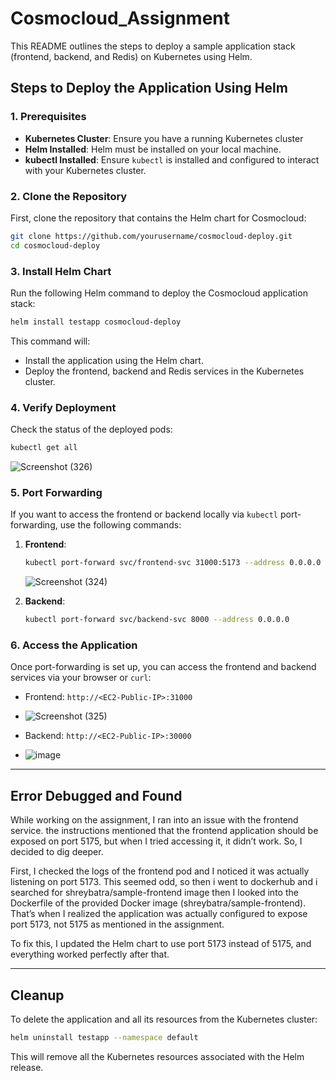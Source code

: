 

# **Cosmocloud_Assignment**

This README outlines the steps to deploy a sample application stack (frontend, backend, and Redis) on Kubernetes using Helm. 

## **Steps to Deploy the Application Using Helm**

### **1. Prerequisites**
- **Kubernetes Cluster**: Ensure you have a running Kubernetes cluster 
- **Helm Installed**: Helm must be installed on your local machine.
- **kubectl Installed**: Ensure `kubectl` is installed and configured to interact with your Kubernetes cluster.

### **2. Clone the Repository**
First, clone the repository that contains the Helm chart for Cosmocloud:
```bash
git clone https://github.com/yourusername/cosmocloud-deploy.git
cd cosmocloud-deploy
```

### **3. Install Helm Chart**
Run the following Helm command to deploy the Cosmocloud application stack:
```bash
helm install testapp cosmocloud-deploy
```

This command will:
- Install the application using the Helm chart.
- Deploy the frontend, backend and Redis services in the Kubernetes cluster.


### **4. Verify Deployment**
Check the status of the deployed pods:
```bash
kubectl get all

```
![Screenshot (326)](https://github.com/user-attachments/assets/d0916148-da4b-45ef-88eb-a9e07745b4af)



### **5. Port Forwarding**
If you want to access the frontend or backend locally via `kubectl` port-forwarding, use the following commands:

1. **Frontend**:
   ```bash
   kubectl port-forward svc/frontend-svc 31000:5173 --address 0.0.0.0
   ```
   ![Screenshot (324)](https://github.com/user-attachments/assets/e37d634e-2c36-4a7a-ab01-aac86ac3d41a)

2. **Backend**:
   ```bash
   kubectl port-forward svc/backend-svc 8000 --address 0.0.0.0
   ```
  


   

### **6. Access the Application**
Once port-forwarding is set up, you can access the frontend and backend services via your browser or `curl`:
- Frontend: `http://<EC2-Public-IP>:31000`
- ![Screenshot (325)](https://github.com/user-attachments/assets/7c383591-0764-486a-be70-4aa8d25f5eb2)

- Backend: `http://<EC2-Public-IP>:30000`
- ![image](https://github.com/user-attachments/assets/a1432472-141c-4488-bd2e-9e705d1f62e6)



---

## **Error Debugged and Found**

While working on the assignment, I ran into an issue with the frontend service. the instructions mentioned that the frontend application should be exposed on port 5175, but when I tried accessing it, it didn’t work. So, I decided to dig deeper.

First, I checked the logs of the frontend pod  and I noticed it was actually listening on port 5173. This seemed odd, so then i went to dockerhub and i searched for shreybatra/sample-frontend image then I looked into the Dockerfile of the provided Docker image (shreybatra/sample-frontend). That’s when I realized the application was actually configured to expose port 5173, not 5175 as mentioned in the assignment.

To fix this, I updated the Helm chart to use port 5173 instead of 5175, and everything worked perfectly after that.

---

## **Cleanup**
To delete the application and all its resources from the Kubernetes cluster:
```bash
helm uninstall testapp --namespace default
```

This will remove all the Kubernetes resources associated with the Helm release.

